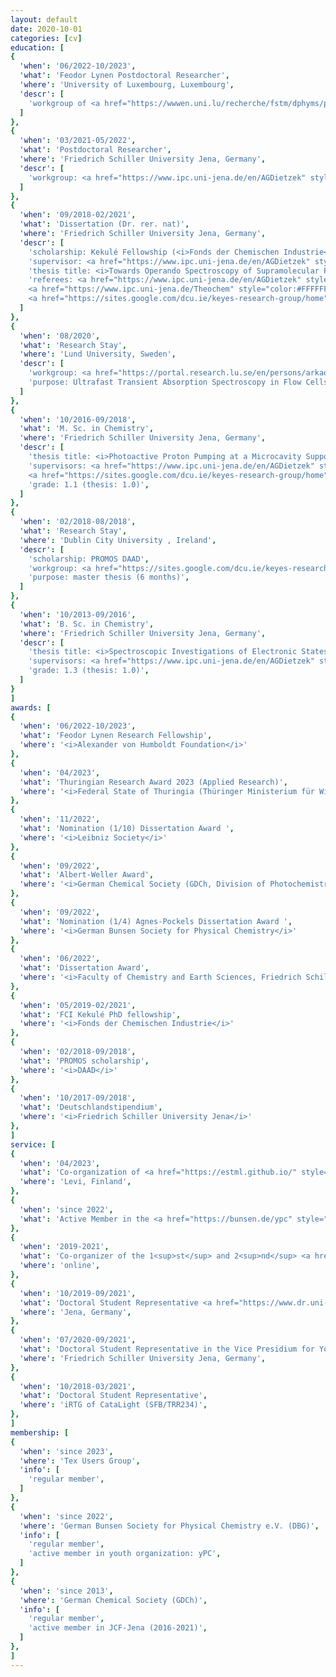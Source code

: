 ```yaml
---
layout: default
date: 2020-10-01
categories: [cv]
education: [
{
  'when': '06/2022-10/2023',
  'what': 'Feodor Lynen Postdoctoral Researcher',
  'where': 'University of Luxembourg, Luxembourg',
  'descr': [
    'workgroup of <a href="https://wwwen.uni.lu/recherche/fstm/dphyms/people/alexandre_tkatchenko" style="color:#FFFFFF;"><i>Prof. A. Tkatchenko</i></a>',
  ]
},
{
  'when': '03/2021-05/2022',
  'what': 'Postdoctoral Researcher',
  'where': 'Friedrich Schiller University Jena, Germany',
  'descr': [
    'workgroup: <a href="https://www.ipc.uni-jena.de/en/AGDietzek" style="color:#FFFFFF;"><i>Prof. B. Dietzek-Ivanšić</i></a>',
  ]
},
{
  'when': '09/2018-02/2021',
  'what': 'Dissertation (Dr. rer. nat)',
  'where': 'Friedrich Schiller University Jena, Germany',
  'descr': [
    'scholarship: Kekulé Fellowship (<i>Fonds der Chemischen Industrie</i>)',
    'supervisor: <a href="https://www.ipc.uni-jena.de/en/AGDietzek" style="color:#FFFFFF;"><i>Prof. B. Dietzek-Ivanšić</i></a>',
    'thesis title: <i>Towards Operando Spectroscopy of Supramolecular Photocatalysts – A Case Study on Ru-dppz-derived Systems</i>',
    'referees: <a href="https://www.ipc.uni-jena.de/en/AGDietzek" style="color:#FFFFFF;"><i>Prof. B. Dietzek-Ivanšić</i></a>, 
    <a href="https://www.ipc.uni-jena.de/Theochem" style="color:#FFFFFF;"><i>Prof. S. Gräfe</i></a>, 
    <a href="https://sites.google.com/dcu.ie/keyes-research-group/home" style="color:#FFFFFF;"><i>Prof. T. Keyes</i></a>',
  ]
},
{
  'when': '08/2020',
  'what': 'Research Stay',
  'where': 'Lund University, Sweden',
  'descr': [
    'workgroup: <a href="https://portal.research.lu.se/en/persons/arkady-yartsev" style="color:#FFFFFF;"><i>Prof. A. Yartsev</i></a>',
    'purpose: Ultrafast Transient Absorption Spectroscopy in Flow Cells to study the Reaction Dynamics of photoexcited Ru(II) complexes with Triethylamine (2 weeks)',
  ]
},
{
  'when': '10/2016-09/2018',
  'what': 'M. Sc. in Chemistry',
  'where': 'Friedrich Schiller University Jena, Germany',
  'descr': [
    'thesis title: <i>Photoactive Proton Pumping at a Microcavity Supported Lipid Bilayer</i>',
    'supervisors: <a href="https://www.ipc.uni-jena.de/en/AGDietzek" style="color:#FFFFFF;"><i>Prof. B. Dietzek-Ivanšić</i></a>,
    <a href="https://sites.google.com/dcu.ie/keyes-research-group/home" style="color:#FFFFFF;"><i>Prof. T. Keyes</i></a>',
    'grade: 1.1 (thesis: 1.0)',
  ]
},
{
  'when': '02/2018-08/2018',
  'what': 'Research Stay',
  'where': 'Dublin City University , Ireland',
  'descr': [
    'scholarship: PROMOS DAAD',
    'workgroup: <a href="https://sites.google.com/dcu.ie/keyes-research-group/home" style="color:#FFFFFF;"><i>Prof. T. Keyes</i></a>',
    'purpose: master thesis (6 months)',
  ]
},
{
  'when': '10/2013-09/2016',
  'what': 'B. Sc. in Chemistry',
  'where': 'Friedrich Schiller University Jena, Germany',
  'descr': [
    'thesis title: <i>Spectroscopic Investigations of Electronic States of Copper(I)–*4H*-Imidazolate Coordination Compounds</i>',
    'supervisors: <a href="https://www.ipc.uni-jena.de/en/AGDietzek" style="color:#FFFFFF;"><i>Prof. B. Dietzek-Ivanšić</i></a>, <i>Dr. M. Schulz</i>',
    'grade: 1.3 (thesis: 1.0)',
  ]
}
]
awards: [
{
  'when': '06/2022-10/2023', 
  'what': 'Feodor Lynen Research Fellowship',
  'where': '<i>Alexander von Humboldt Foundation</i>'
},
{
  'when': '04/2023', 
  'what': 'Thuringian Research Award 2023 (Applied Research)',
  'where': '<i>Federal State of Thuringia (Thüringer Ministerium für Wirtschaft, Wissenschaft und Digitale Gesellschaft)</i>'
},
{
  'when': '11/2022', 
  'what': 'Nomination (1/10) Dissertation Award ',
  'where': '<i>Leibniz Society</i>'
},
{
  'when': '09/2022', 
  'what': 'Albert-Weller Award',
  'where': '<i>German Chemical Society (GDCh, Division of Photochemistry) and the German Bunsen Society for Physical Chemistry (DBG)</i>'
},
{
  'when': '09/2022', 
  'what': 'Nomination (1/4) Agnes-Pockels Dissertation Award ',
  'where': '<i>German Bunsen Society for Physical Chemistry</i>'
},
{
  'when': '06/2022', 
  'what': 'Dissertation Award',
  'where': '<i>Faculty of Chemistry and Earth Sciences, Friedrich Schiller University Jena</i>'
},
{
  'when': '05/2019-02/2021', 
  'what': 'FCI Kekulé PhD fellowship',
  'where': '<i>Fonds der Chemischen Industrie</i>'
},
{
  'when': '02/2018-09/2018', 
  'what': 'PROMOS scholarship',
  'where': '<i>DAAD</i>'
},
{
  'when': '10/2017-09/2018', 
  'what': 'Deutschlandstipendium',
  'where': '<i>Friedrich Schiller University Jena</i>'
},
]
service: [
{
  'when': '04/2023', 
  'what': 'Co-organization of <a href="https://estml.github.io/" style="color:#FFFFFF;">ESTML 2023</a> Workshop',
  'where': 'Levi, Finland',
},
{
  'when': 'since 2022', 
  'what': 'Active Member in the <a href="https://bunsen.de/ypc" style="color:#FFFFFF;">yPC (Young Physical Chemists)</a> organisation of the German Bunsen Society (DBG)',
},
{
  'when': '2019-2021', 
  'what': 'Co-organizer of the 1<sup>st</sup> and 2<sup>nd</sup> <a href="https://cyss-catalight.de/event/6/" style="color:#FFFFFF;">CataLight Young Scientist Symposium</a>',
  'where': 'online',
},
{
  'when': '10/2019-09/2021', 
  'what': 'Doctoral Student Representative <a href="https://www.dr.uni-jena.de/" style="color:#FFFFFF;">(Dr.FSU)</a>',
  'where': 'Jena, Germany',
},
{
  'when': '07/2020-09/2021', 
  'what': 'Doctoral Student Representative in the Vice Presidium for Young Scientists',
  'where': 'Friedrich Schiller University Jena, Germany',
},
{
  'when': '10/2018-03/2021', 
  'what': 'Doctoral Student Representative',
  'where': 'iRTG of CataLight (SFB/TRR234)',
},
]
membership: [
{
  'when': 'since 2023',
  'where': 'Tex Users Group',
  'info': [
    'regular member',
  ]
},
{
  'when': 'since 2022',
  'where': 'German Bunsen Society for Physical Chemistry e.V. (DBG)',
  'info': [
    'regular member',
    'active member in youth organization: yPC',
  ]
},
{
  'when': 'since 2013',
  'where': 'German Chemical Society (GDCh)',
  'info': [
    'regular member',
    'active member in JCF-Jena (2016-2021)',
  ]
},
]
---
```

